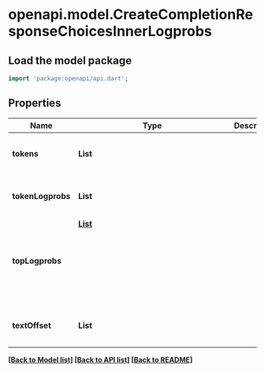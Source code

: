 # openapi.model.CreateCompletionResponseChoicesInnerLogprobs

## Load the model package
```dart
import 'package:openapi/api.dart';
```

## Properties
Name | Type | Description | Notes
------------ | ------------- | ------------- | -------------
**tokens** | **List<String>** |  | [optional] [default to const []]
**tokenLogprobs** | **List<num>** |  | [optional] [default to const []]
**topLogprobs** | [**List<Object>**](Object.md) |  | [optional] [default to const []]
**textOffset** | **List<int>** |  | [optional] [default to const []]

[[Back to Model list]](../README.md#documentation-for-models) [[Back to API list]](../README.md#documentation-for-api-endpoints) [[Back to README]](../README.md)


